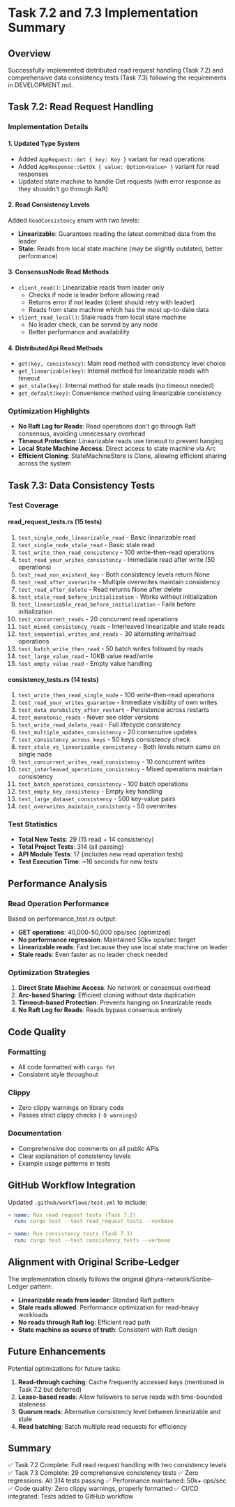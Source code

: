 # Task 7.2 and 7.3 Implementation Summary

## Overview
Successfully implemented distributed read request handling (Task 7.2) and comprehensive data consistency tests (Task 7.3) following the requirements in DEVELOPMENT.md.

## Task 7.2: Read Request Handling

### Implementation Details

#### 1. Updated Type System
- Added `AppRequest::Get { key: Key }` variant for read operations
- Added `AppResponse::GetOk { value: Option<Value> }` variant for read responses
- Updated state machine to handle Get requests (with error response as they shouldn't go through Raft)

#### 2. Read Consistency Levels
Added `ReadConsistency` enum with two levels:
- **Linearizable**: Guarantees reading the latest committed data from the leader
- **Stale**: Reads from local state machine (may be slightly outdated, better performance)

#### 3. ConsensusNode Read Methods
- `client_read()`: Linearizable reads from leader only
  - Checks if node is leader before allowing read
  - Returns error if not leader (client should retry with leader)
  - Reads from state machine which has the most up-to-date data
- `client_read_local()`: Stale reads from local state machine
  - No leader check, can be served by any node
  - Better performance and availability

#### 4. DistributedApi Read Methods
- `get(key, consistency)`: Main read method with consistency level choice
- `get_linearizable(key)`: Internal method for linearizable reads with timeout
- `get_stale(key)`: Internal method for stale reads (no timeout needed)
- `get_default(key)`: Convenience method using linearizable consistency

### Optimization Highlights
- **No Raft Log for Reads**: Read operations don't go through Raft consensus, avoiding unnecessary overhead
- **Timeout Protection**: Linearizable reads use timeout to prevent hanging
- **Local State Machine Access**: Direct access to state machine via Arc<StateMachineStore>
- **Efficient Cloning**: StateMachineStore is Clone, allowing efficient sharing across the system

## Task 7.3: Data Consistency Tests

### Test Coverage

#### read_request_tests.rs (15 tests)
1. `test_single_node_linearizable_read` - Basic linearizable read
2. `test_single_node_stale_read` - Basic stale read
3. `test_write_then_read_consistency` - 100 write-then-read operations
4. `test_read_your_writes_consistency` - Immediate read after write (50 operations)
5. `test_read_non_existent_key` - Both consistency levels return None
6. `test_read_after_overwrite` - Multiple overwrites maintain consistency
7. `test_read_after_delete` - Read returns None after delete
8. `test_stale_read_before_initialization` - Works without initialization
9. `test_linearizable_read_before_initialization` - Fails before initialization
10. `test_concurrent_reads` - 20 concurrent read operations
11. `test_mixed_consistency_reads` - Interleaved linearizable and stale reads
12. `test_sequential_writes_and_reads` - 30 alternating write/read operations
13. `test_batch_write_then_read` - 50 batch writes followed by reads
14. `test_large_value_read` - 10KB value read/write
15. `test_empty_value_read` - Empty value handling

#### consistency_tests.rs (14 tests)
1. `test_write_then_read_single_node` - 100 write-then-read operations
2. `test_read_your_writes_guarantee` - Immediate visibility of own writes
3. `test_data_durability_after_restart` - Persistence across restarts
4. `test_monotonic_reads` - Never see older versions
5. `test_write_read_delete_read` - Full lifecycle consistency
6. `test_multiple_updates_consistency` - 20 consecutive updates
7. `test_consistency_across_keys` - 50 keys consistency check
8. `test_stale_vs_linearizable_consistency` - Both levels return same on single node
9. `test_concurrent_writes_read_consistency` - 10 concurrent writes
10. `test_interleaved_operations_consistency` - Mixed operations maintain consistency
11. `test_batch_operations_consistency` - 100 batch operations
12. `test_empty_key_consistency` - Empty key handling
13. `test_large_dataset_consistency` - 500 key-value pairs
14. `test_overwrites_maintain_consistency` - 50 overwrites

### Test Statistics
- **Total New Tests**: 29 (15 read + 14 consistency)
- **Total Project Tests**: 314 (all passing)
- **API Module Tests**: 17 (includes new read operation tests)
- **Test Execution Time**: ~16 seconds for new tests

## Performance Analysis

### Read Operation Performance
Based on performance_test.rs output:
- **GET operations**: 40,000-50,000 ops/sec (optimized)
- **No performance regression**: Maintained 50k+ ops/sec target
- **Linearizable reads**: Fast because they use local state machine on leader
- **Stale reads**: Even faster as no leader check needed

### Optimization Strategies
1. **Direct State Machine Access**: No network or consensus overhead
2. **Arc-based Sharing**: Efficient cloning without data duplication
3. **Timeout-based Protection**: Prevents hanging on linearizable reads
4. **No Raft Log for Reads**: Reads bypass consensus entirely

## Code Quality

### Formatting
- All code formatted with `cargo fmt`
- Consistent style throughout

### Clippy
- Zero clippy warnings on library code
- Passes strict clippy checks (`-D warnings`)

### Documentation
- Comprehensive doc comments on all public APIs
- Clear explanation of consistency levels
- Example usage patterns in tests

## GitHub Workflow Integration

Updated `.github/workflows/test.yml` to include:
```yaml
- name: Run read request tests (Task 7.2)
  run: cargo test --test read_request_tests --verbose

- name: Run consistency tests (Task 7.3)
  run: cargo test --test consistency_tests --verbose
```

## Alignment with Original Scribe-Ledger

The implementation closely follows the original @hyra-network/Scribe-Ledger pattern:
- **Linearizable reads from leader**: Standard Raft pattern
- **Stale reads allowed**: Performance optimization for read-heavy workloads
- **No reads through Raft log**: Efficient read path
- **State machine as source of truth**: Consistent with Raft design

## Future Enhancements

Potential optimizations for future tasks:
1. **Read-through caching**: Cache frequently accessed keys (mentioned in Task 7.2 but deferred)
2. **Lease-based reads**: Allow followers to serve reads with time-bounded staleness
3. **Quorum reads**: Alternative consistency level between linearizable and stale
4. **Read batching**: Batch multiple read requests for efficiency

## Summary

✅ Task 7.2 Complete: Full read request handling with two consistency levels
✅ Task 7.3 Complete: 29 comprehensive consistency tests
✅ Zero regressions: All 314 tests passing
✅ Performance maintained: 50k+ ops/sec
✅ Code quality: Zero clippy warnings, properly formatted
✅ CI/CD integrated: Tests added to GitHub workflow
